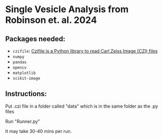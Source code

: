 
# Single Vesicle Analysis from Robinson et. al. 2024

## Packages needed:
- `czifile`: [Czifile is a Python library to read Carl Zeiss Image (CZI) files](https://pypi.org/project/czifile/#:~:text=Czifile%20is%20a%20Python%20library,and%20metadata%20from%20microscopy%20experiments)
- `numpy`
- `pandas`
- `opencv`
- `matplotlib`
- `scikit-image`


## Instructions:
Put .czi file in a folder called "data" which is in the same folder as the .py files

Run "Runner.py"

It may take 30-40 mins per run.
